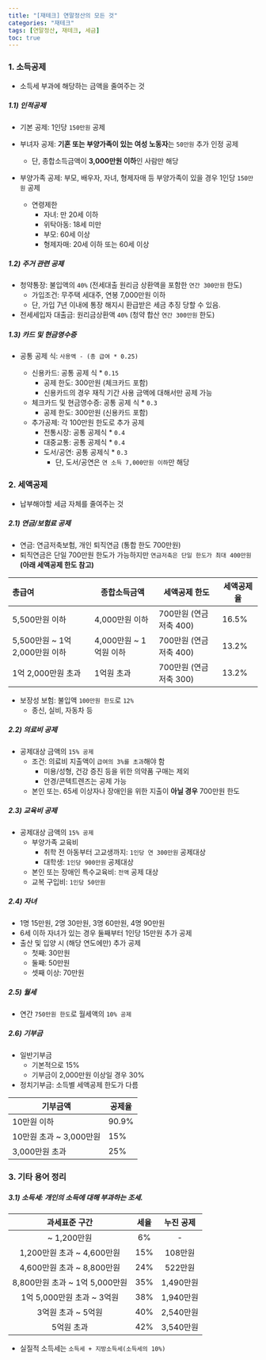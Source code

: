 ```yaml
---
title: "[재테크] 연말정산의 모든 것"
categories: "재테크"
tags: [연말정산, 재테크, 세금]
toc: true
---
```


 

### 1. 소득공제

- 소득세 부과에 해당하는 금액을 줄여주는 것

##### 1.1) 인적공제

- 기본 공제: 1인당 `150만원` 공제
- 부녀자 공제: **기혼 또는 부양가족이 있는 여성 노동자**는  `50만원` 추가 인정 공제
  - 단, 종합소득금액이 **3,000만원 이하**인 사람만 해당

- 부양가족 공제: 부모, 배우자, 자녀, 형제자매 등 부양가족이 있을 경우 1인당 `150만원` 공제
  - 연령제한
    - 자녀: 만 20세 이하
    - 위탁아동: 18세 미만
    - 부모: 60세 이상
    - 형제자매: 20세 이하 또는 60세 이상

##### 1.2) 주거 관련 공제

- 청약통장: 불입액의 `40%` (전세대출 원리금 상환액을 포함한 `연간 300만원` 한도)
  - 가입조건: 무주택 세대주, 연봉 7,000만원 이하
  - 단, 가입 7년 이내에 통장 해지시 환급받은 세금 추징 당할 수 있음.
- 전세세입자 대출금: 원리금상환액 `40%` (청약 합산 `연간 300만원` 한도)



##### 1.3) 카드 및 현금영수증

- 공통 공제 식: `사용액 - (총 급여 * 0.25)`

  - 신용카드: 공통 공제 식 * `0.15`
    - 공제 한도: 300만원 (체크카드 포함) 
    - 신용카드의 경우 재직 기간 사용 금액에 대해서만 공제 가능
  - 체크카드 및 현금영수증: 공통 공제 식 * `0.3`
    - 공제 한도: 300만원 (신용카드 포함)
  - 추가공제: 각 100만원 한도로 추가 공제
    - 전통시장: 공통 공제식 * `0.4`
    - 대중교통: 공통 공제식 * `0.4`
    - 도서/공연: 공통 공제식 * `0.3`
      - 단, 도서/공연은 `연 소득 7,000만원 이하`만 해당

  

### 2. 세액공제

- 납부해야할 세금 자체를 줄여주는 것

##### 2.1) 연금/보험료 공제

- 연금: 연금저축보험, 개인 퇴직연금 (통합 한도 700만원)
- 퇴직연금은 단일 700만원 한도가 가능하지만 `연금저축은 단일 한도가 최대 400만원`**(아래 세액공제 한도 참고)**

| 총급여                         | 종합소득금액           | 세액공제 한도          | 세액공제율 |
| :----------------------------- | ---------------------- | ---------------------- | ---------- |
| 5,500만원 이하                 | 4,000만원 이하         | 700만원 (연금저축 400) | 16.5%      |
| 5,500만원 ~ 1억 2,000만원 이하 | 4,000만원 ~ 1억원 이하 | 700만원 (연금저축 400) | 13.2%      |
| 1억 2,000만원 초과             | 1억원 초과             | 700만원 (연금저축 300) | 13.2%      |

- 보장성 보험: 불입액 `100만원 한도`로 `12%`
  - 종신, 실비, 자동차 등

##### 2.2) 의료비 공제

- 공제대상 금액의 `15% 공제`
  - 조건: 의료비 지출액이 `급여의 3%를 초과`해야 함
    - 미용/성형, 건강 증진 등을 위한 의약품 구매는 제외
    - 안경/콘텍트렌즈는 공제 가능
  - 본인 또는. 65세 이상자나 장애인을 위한 지출이 **아닐 경우** 700만원 한도

##### 2.3) 교육비 공제

- 공제대상 금액의 `15% 공제`
  - 부양가족 교육비
    - 취학 전 아동부터 고교생까지: `1인당 연 300만원` 공제대상
    - 대학생: `1인당 900만원` 공제대상
  - 본인 또는 장애인 특수교육비: `전액` 공제 대상
  - 교복 구입비: `1인당 50만원`

##### 2.4) 자녀

- 1명 15만원, 2명 30만원, 3명 60만원, 4명 90만원
- 6세 이하 자녀가 있는 경우 둘째부터 1인당 15만원 추가 공제
- 출산 및 입양 시 (해당 연도에만) 추가 공제
  - 첫째: 30만원
  - 둘째: 50만원
  - 셋째 이상: 70만원

##### 2.5) 월세

- 연간 `750만원 한도`로 월세액의 `10% 공제`

##### 2.6) 기부금 

- 일반기부금
  - 기본적으로 15%
  - 기부금이 2,000만원 이상일 경우 30%
- 정치기부금: 소득별 세액공제 한도가 다름

| 기부금액                | 공제율 |
| ----------------------- | ------ |
| 10만원 이하             | 90.9%  |
| 10만원 초과 ~ 3,000만원 | 15%    |
| 3,000만원 초과          | 25%    |



### 3. 기타 용어 정리

##### 3.1) 소득세: 개인의 소득에 대해 부과하는 조세.

|         과세표준 구간          | 세율 | 누진 공제 |
| :----------------------------: | :--: | :-------: |
|          ~ 1,200만원           |  6%  |     -     |
|   1,200만원 초과 ~ 4,600만원   | 15%  |  108만원  |
|   4,600만원 초과 ~ 8,800만원   | 24%  |  522만원  |
| 8,800만원 초과 ~ 1억 5,000만원 | 35%  | 1,490만원 |
|   1억 5,000만원 초과 ~ 3억원   | 38%  | 1,940만원 |
|       3억원 초과 ~ 5억원       | 40%  | 2,540만원 |
|           5억원 초과           | 42%  | 3,540만원 |

- 실질적 소득세는 `소득세 + 지방소득세(소득세의 10%)`



